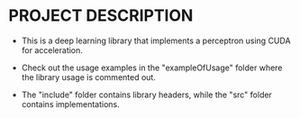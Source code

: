 # PROJECT DESCRIPTION

- This is a deep learning library that implements a perceptron using CUDA for acceleration. 

- Check out the usage examples in the "exampleOfUsage" folder where the library usage is commented out. 

- The "include" folder contains library headers, while the "src" folder contains implementations.

